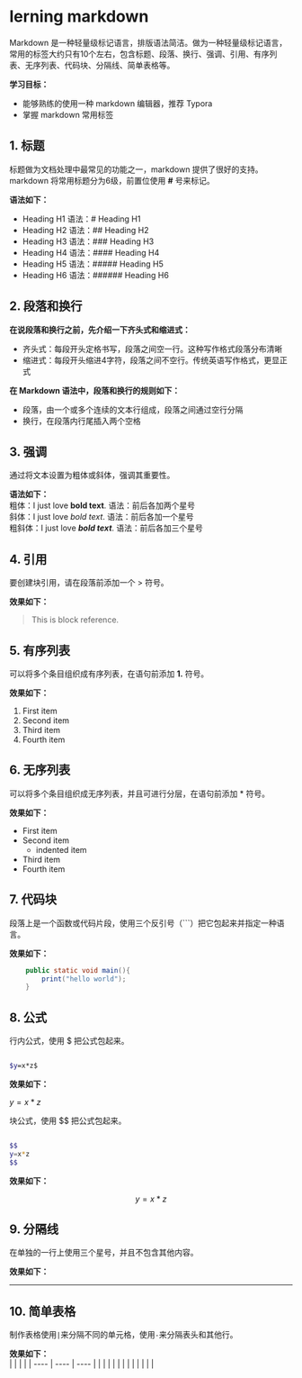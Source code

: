 # lerning markdown
Markdown 是一种轻量级标记语言，排版语法简洁。做为一种轻量级标记语言，常用的标签大约只有10个左右，包含标题、段落、换行、强调、引用、有序列表、无序列表、代码块、分隔线、简单表格等。

**学习目标：**  
* 能够熟练的使用一种 markdown 编辑器，推荐 Typora
* 掌握 markdown 常用标签

## 1. 标题
标题做为文档处理中最常见的功能之一，markdown 提供了很好的支持。markdown 将常用标题分为6级，前置位使用 **#** 号来标记。

**语法如下：**  
* Heading H1        语法：# Heading H1
* Heading H2        语法：## Heading H2
* Heading H3        语法：### Heading H3
* Heading H4        语法：#### Heading H4
* Heading H5        语法：##### Heading H5
* Heading H6        语法：###### Heading H6

## 2. 段落和换行
**在说段落和换行之前，先介绍一下齐头式和缩进式：**  
* 齐头式：每段开头定格书写，段落之间空一行。这种写作格式段落分布清晰
* 缩进式：每段开头缩进4字符，段落之间不空行。传统英语写作格式，更显正式

**在 Markdown 语法中，段落和换行的规则如下：**  

* 段落，由一个或多个连续的文本行组成，段落之间通过空行分隔
* 换行，在段落内行尾插入两个空格

## 3. 强调
通过将文本设置为粗体或斜体，强调其重要性。

**语法如下：**  
粗体：I just love **bold text**.              语法：前后各加两个星号  
斜体：I just love *bold text*.                     语法：前后各加一个星号  
粗斜体：I just love ***bold text***.       语法：前后各加三个星号  

## 4. 引用
要创建块引用，请在段落前添加一个 > 符号。

**效果如下：**  
> This is block reference.

## 5. 有序列表
可以将多个条目组织成有序列表，在语句前添加 **1.** 符号。

**效果如下：**  
1. First item
2. Second item
3. Third item
4. Fourth item

## 6. 无序列表
可以将多个条目组织成无序列表，并且可进行分层，在语句前添加 * 符号。

**效果如下：**  
* First item
* Second item
  * indented item
* Third item
* Fourth item

## 7. 代码块
段落上是一个函数或代码片段，使用三个反引号（```）把它包起来并指定一种语言。

**效果如下：**  
```java
    public static void main(){
        print("hello world");
    }
```
## 8. 公式
行内公式，使用 $ 把公式包起来。

``` bash

$y=x*z$

```
**效果如下：**  

$y=x*z$

块公式，使用 $$ 把公式包起来。

``` bash

$$
y=x*z
$$

```
**效果如下：**  

$$
y=x*z
$$

## 9. 分隔线
在单独的一行上使用三个星号，并且不包含其他内容。

**效果如下：**  

***

## 10. 简单表格
制作表格使用`|`来分隔不同的单元格，使用`-`来分隔表头和其他行。

**效果如下：**  
|      |      |      |
| ---- | ---- | ---- |
|      |      |      |
|      |      |      |
|      |      |      |

